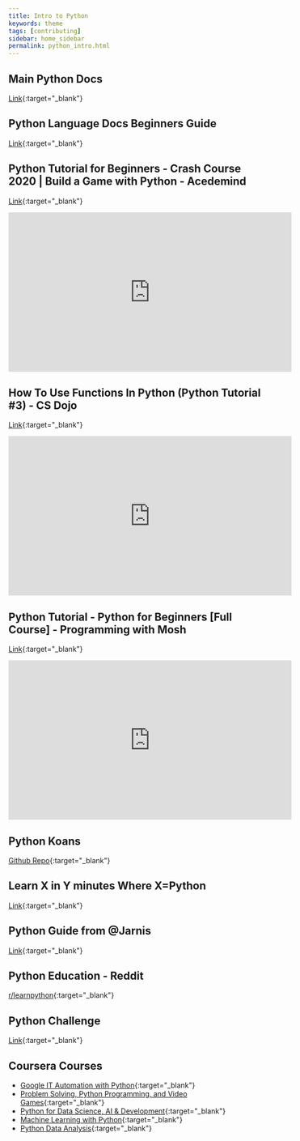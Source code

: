 ```yaml
---
title: Intro to Python
keywords: theme
tags: [contributing]
sidebar: home_sidebar
permalink: python_intro.html
---
```


## Main Python Docs

[Link](https://docs.python.org/3/index.html){:target="_blank"}

## Python Language Docs Beginners Guide
[Link](https://wiki.python.org/moin/BeginnersGuide/Programmers){:target="_blank"}

## Python Tutorial for Beginners - Crash Course 2020 | Build a Game with Python - Acedemind

[Link](https://www.youtube.com/watch?v=kDdTgxv2Vv0){:target="_blank"}

<iframe width="560" height="315" src="https://www.youtube.com/embed/kDdTgxv2Vv0" frameborder="0" allow="accelerometer; autoplay; clipboard-write; encrypted-media; gyroscope; picture-in-picture" allowfullscreen></iframe>

## How To Use Functions In Python (Python Tutorial #3) - CS Dojo

[Link](https://www.youtube.com/watch?v=NSbOtYzIQI0&list=PLBZBJbE_rGRWeh5mIBhD-hhDwSEDxogDg&index=4){:target="_blank"}

<iframe width="560" height="315" src="https://www.youtube.com/embed/NSbOtYzIQI0" frameborder="0" allow="accelerometer; autoplay; clipboard-write; encrypted-media; gyroscope; picture-in-picture" allowfullscreen></iframe>

## Python Tutorial - Python for Beginners [Full Course] - Programming with Mosh

[Link](https://www.youtube.com/watch?v=_uQrJ0TkZlc){:target="_blank"}

<iframe width="560" height="315" src="https://www.youtube.com/embed/_uQrJ0TkZlc" frameborder="0" allow="accelerometer; autoplay; clipboard-write; encrypted-media; gyroscope; picture-in-picture" allowfullscreen></iframe>

## Python Koans
[Github Repo](https://github.com/gregmalcolm/python_koans){:target="_blank"}

## Learn X in Y minutes Where X=Python
[Link](https://learnxinyminutes.com/docs/python/){:target="_blank"}

## Python Guide from @Jarnis
[Link](/docs/python_guide.pdf){:target="_blank"}

## Python Education - Reddit
[r/learnpython](https://www.reddit.com/r/learnpython/wiki/index){:target="_blank"}

## Python Challenge
[Link](http://www.pythonchallenge.com/){:target="_blank"}

## Coursera Courses
- [Google IT Automation with Python](https://www.coursera.org/professional-certificates/google-it-automation){:target="_blank"}
- [Problem Solving, Python Programming, and Video Games](https://www.coursera.org/learn/problem-solving-programming-video-games){:target="_blank"}
- [Python for Data Science, AI & Development](https://www.coursera.org/learn/python-for-applied-data-science-ai){:target="_blank"}
- [Machine Learning with Python](https://www.coursera.org/learn/machine-learning-with-python){:target="_blank"}
- [Python Data Analysis](https://www.coursera.org/learn/python-analysis){:target="_blank"}
